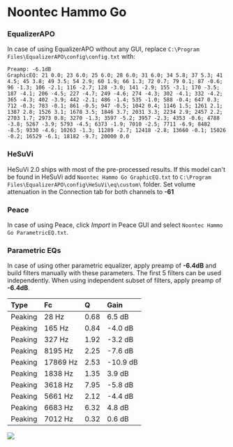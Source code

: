 # Noontec Hammo Go

### EqualizerAPO
In case of using EqualizerAPO without any GUI, replace `C:\Program Files\EqualizerAPO\config\config.txt`
with:
```
Preamp: -6.1dB
GraphicEQ: 21 0.0; 23 6.0; 25 6.0; 28 6.0; 31 6.0; 34 5.8; 37 5.3; 41 4.5; 45 3.8; 49 3.5; 54 2.9; 60 1.9; 66 1.3; 72 0.7; 79 0.1; 87 -0.6; 96 -1.3; 106 -2.1; 116 -2.7; 128 -3.0; 141 -2.9; 155 -3.1; 170 -3.5; 187 -4.1; 206 -4.5; 227 -4.7; 249 -4.6; 274 -4.3; 302 -4.1; 332 -4.2; 365 -4.3; 402 -3.9; 442 -2.1; 486 -1.4; 535 -1.0; 588 -0.4; 647 0.3; 712 -0.3; 783 -0.1; 861 -0.5; 947 -0.5; 1042 0.4; 1146 1.5; 1261 2.1; 1387 2.8; 1526 3.1; 1678 3.5; 1846 3.7; 2031 3.3; 2234 2.9; 2457 2.2; 2703 1.7; 2973 0.8; 3270 -1.3; 3597 -5.2; 3957 -2.3; 4353 -0.6; 4788 -3.8; 5267 -3.9; 5793 -4.5; 6373 -1.9; 7010 -2.5; 7711 -6.9; 8482 -8.5; 9330 -4.6; 10263 -1.3; 11289 -2.7; 12418 -2.8; 13660 -0.1; 15026 -0.2; 16529 -6.1; 18182 -9.7; 20000 0.0
```

### HeSuVi
HeSuVi 2.0 ships with most of the pre-processed results. If this model can't be found in HeSuVi add
`Noontec Hammo Go GraphicEQ.txt` to `C:\Program Files\EqualizerAPO\config\HeSuVi\eq\custom\` folder.
Set volume attenuation in the Connection tab for both channels to **-61**

### Peace
In case of using Peace, click *Import* in Peace GUI and select `Noontec Hammo Go ParametricEQ.txt`.

### Parametric EQs
In case of using other parametric equalizer, apply preamp of **-6.4dB** and build filters manually
with these parameters. The first 5 filters can be used independently.
When using independent subset of filters, apply preamp of **-6.4dB**.

| Type    | Fc       |    Q | Gain     |
|:--------|:---------|:-----|:---------|
| Peaking | 28 Hz    | 0.68 | 6.5 dB   |
| Peaking | 165 Hz   | 0.84 | -4.0 dB  |
| Peaking | 327 Hz   | 1.92 | -3.2 dB  |
| Peaking | 8195 Hz  | 2.25 | -7.6 dB  |
| Peaking | 17869 Hz | 2.53 | -10.9 dB |
| Peaking | 1838 Hz  | 1.35 | 3.9 dB   |
| Peaking | 3618 Hz  | 7.95 | -5.8 dB  |
| Peaking | 5661 Hz  | 2.12 | -4.4 dB  |
| Peaking | 6683 Hz  | 6.32 | 4.8 dB   |
| Peaking | 7012 Hz  | 0.32 | 0.6 dB   |

![](https://raw.githubusercontent.com/jaakkopasanen/AutoEq/master/results/rtings/avg/Noontec%20Hammo%20Go/Noontec%20Hammo%20Go.png)